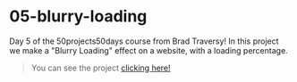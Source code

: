 # 05-blurry-loading
Day 5 of the 50projects50days course from Brad Traversy!
In this project we make a "Blurry Loading" effect on a website, with a loading percentage.
> You can see the project [clicking here!](https://alejandroszg.github.io/05-blurry-loading/)